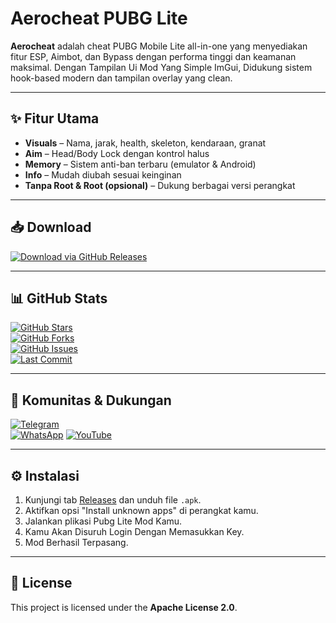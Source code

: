 # Aerocheat PUBG Lite

**Aerocheat** adalah cheat PUBG Mobile Lite all-in-one yang menyediakan fitur ESP, Aimbot, dan Bypass dengan performa tinggi dan keamanan maksimal. Dengan Tampilan Ui Mod Yang Simple ImGui, Didukung sistem hook-based modern dan tampilan overlay yang clean.

---

## ✨ Fitur Utama

- **Visuals** – Nama, jarak, health, skeleton, kendaraan, granat  
- **Aim** – Head/Body Lock dengan kontrol halus  
- **Memory** – Sistem anti-ban terbaru (emulator & Android)  
- **Info** – Mudah diubah sesuai keinginan  
- **Tanpa Root & Root (opsional)** – Dukung berbagai versi perangkat  

---

## 📥 Download

[![Download via GitHub Releases](https://img.shields.io/badge/Download-Release-blue?style=for-the-badge&logo=github)](https://github.com/mojoxid/AeroCheat/releases)

---

## 📊 GitHub Stats

[![GitHub Stars](https://img.shields.io/github/stars/mojoxid/AeroCheat?style=social)](https://github.com/mojoxid/AeroCheat/stargazers)  
[![GitHub Forks](https://img.shields.io/github/forks/mojoxid/AeroCheat?style=social)](https://github.com/mojoxid/AeroCheat/network/members)  
[![GitHub Issues](https://img.shields.io/github/issues/mojoxid/AeroCheat?style=flat)](https://github.com/mojoxid/AeroCheat/issues)  
[![Last Commit](https://img.shields.io/github/last-commit/mojoxid/AeroCheat?style=flat)](https://github.com/mojoxid/AeroCheat/commits/main)

---

## 📱 Komunitas & Dukungan

[![Telegram](https://img.shields.io/badge/Telegram-Join%20Group-2CA5E0?style=for-the-badge&logo=telegram)](Aerocheats_id)  
[![WhatsApp](https://img.shields.io/badge/WhatsApp-Chat%20Support-25D366?style=for-the-badge&logo=whatsapp)]([[https://wa.me/628xxxxxxxxxx](https://youtube.com/@aerocheats-h1?si=PsXQPl9RTxIqhSxW)](https://chat.whatsapp.com/HUYV2mdlKf0IEkX9enm7IK))  
[![YouTube](https://img.shields.io/badge/YouTube-Tutorials-FF0000?style=for-the-badge&logo=youtube)](https://youtube.com/@aerocheat)

---

## ⚙️ Instalasi

1. Kunjungi tab [Releases](https://github.com/mojoxid/AeroCheat/releases) dan unduh file `.apk`.  
2. Aktifkan opsi "Install unknown apps" di perangkat kamu.  
3. Jalankan plikasi Pubg Lite Mod Kamu.
4. Kamu Akan Disuruh Login Dengan Memasukkan Key.
5. Mod Berhasil Terpasang.

---

## 📝 License

This project is licensed under the **Apache License 2.0**.
